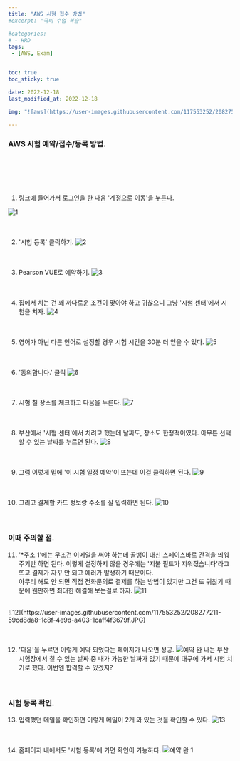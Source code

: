 ```yaml
---
title: "AWS 시험 접수 방법"
#excerpt: "국비 수업 복습"

#categories:
# - HRD
tags:
 - [AWS, Exam]


toc: true
toc_sticky: true

date: 2022-12-18
last_modified_at: 2022-12-18

img: "![aws](https://user-images.githubusercontent.com/117553252/208275924-1e2ddf04-90d1-478f-86e6-ce206d627e5b.png)"

---
```


<!-- outline-start -->



### AWS 시험 예약/접수/등록 방법.

<br/><br/><br/><br/>



1. 링크에 들어가서 로그인을 한 다음 '계정으로 이동'을 누른다.
    
![1](https://user-images.githubusercontent.com/117553252/208276302-d1210df6-a368-48d2-bf2d-b91dc0a8c8c7.JPG)
<br/><br/><br/>

2. '시험 등록' 클릭하기.
![2](https://user-images.githubusercontent.com/117553252/208276388-341068f6-e9c2-44dc-a84f-871850b08097.JPG)
<br/><br/><br/>

3. Pearson VUE로 예약하기.
![3](https://user-images.githubusercontent.com/117553252/208276558-a9a82788-69c2-46df-93b6-4595909c8a82.JPG)
<br/><br/><br/>

4. 집에서 치는 건 꽤 까다로운 조건이 맞아야 하고 귀찮으니 그냥 '시험 센터'에서 시험을 치자.
![4](https://user-images.githubusercontent.com/117553252/208276653-de57e4e5-4147-4653-9dd9-2048ef8a3b24.JPG)
<br/><br/><br/>

5. 영어가 아닌 다른 언어로 설정할 경우 시험 시간을 30분 더 얻을 수 있다.
![5](https://user-images.githubusercontent.com/117553252/208276707-d77c6140-804e-40cc-b3ae-712d29674349.JPG)
<br/><br/><br/>

6. '동의합니다.' 클릭
![6](https://user-images.githubusercontent.com/117553252/208276775-afad1368-ceff-491f-afda-6043afb4ced9.JPG)
<br/><br/><br/>

7. 시험 칠 장소를 체크하고 다음을 누른다.
![7](https://user-images.githubusercontent.com/117553252/208276831-32d3f86d-33d6-4033-a8d9-5cda79ae922e.JPG)
<br/><br/><br/>

8. 부산에서 '시험 센터'에서 치려고 했는데 날짜도, 장소도 한정적이였다. 아무튼 선택할 수 있는 날짜를 누르면 된다.
![8](https://user-images.githubusercontent.com/117553252/208276904-6d5a0ce0-d780-4bab-86dc-14b818b7a0ee.JPG)
<br/><br/><br/>

9. 그럼 이렇게 밑에 '이 시험 일정 예약'이 뜨는데 이걸 클릭하면 된다.
![9](https://user-images.githubusercontent.com/117553252/208276969-80b706eb-eb38-49cb-90ff-569776659e5e.JPG)
<br/><br/><br/>

10. 그리고 결제할 카드 정보랑 주소를 잘 입력하면 된다.
![10](https://user-images.githubusercontent.com/117553252/208277035-8273f110-5dc1-4e02-8670-cd7bc5ca9611.JPG)
<br/><br/><br/>


### 이때 주의할 점.

11. '*주소 1'에는 무조건 이메일을 써야 하는데 골뱅이 대신 스페이스바로 간격을 띄워주기만 하면 된다. 이렇게 설정하지 않을 경우에는 '지불 필드가 지워졌습니다'라고 뜨고 결제가 자꾸 안 되고 에러가 발생하기 때문이다.
<br/>아무리 해도 안 되면 직접 전화문의로 결제를 하는 방법이 있지만 그건 또 귀찮기 때문에 웬만하면 최대한 해결해 보는걸로 하자.
![11](https://user-images.githubusercontent.com/117553252/208277142-e15b8cb5-5c22-427f-95c7-b0e480de6d9f.JPG)
<br/>
![12](https://user-images.githubusercontent.com/117553252/208277211-59cd8da8-1c8f-4e9d-a403-1caff4f3679f.JPG)
<br/><br/><br/>


12. '다음'을 누르면 이렇게 예약 되었다는 페이지가 나오면 성공.
![예약 완](https://user-images.githubusercontent.com/117553252/208277561-12038611-4ee4-4f5c-8c8b-52ca01c1c721.JPG)
나는 부산 시험장에서 칠 수 있는 날짜 중 내가 가능한 날짜가 없기 때문에 대구에 가서 시험 치기로 했다. 이번엔 합격할 수 있겠지?
<br/><br/><br/>


### 시험 등록 확인.


13. 입력했던 메일을 확인하면 이렇게 메일이 2개 와 있는 것을 확인할 수 있다.
![13](https://user-images.githubusercontent.com/117553252/208277421-eeaf36f9-98eb-4299-916f-72c564805215.JPG)
<br/><br/><br/>

14. 홈페이지 내에서도 '시험 등록'에 가면 확인이 가능하다.
![예약 완 1](https://user-images.githubusercontent.com/117553252/208277508-0df46668-b190-4ed2-b626-9e2980547e34.JPG)
<br/><br/><br/>

